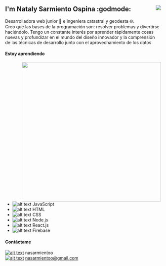## I'm Nataly Sarmiento Ospina :godmode: <img align="right" src="https://visitor-badge.glitch.me/badge?page_id=https://github.com/nasarmientoo">

Desarrolladora web junior :toolbox:  e ingeniera catastral y geodesta :globe_with_meridians:. <br />
Creo que las bases de la programación son: resolver problemas y divertirse haciéndolo. Tengo un constante interés por aprender rápidamente cosas nuevas y profundizar en el mundo del diseño innovador y la comprensión de las técnicas de desarrollo junto con el aprovechamiento de los datos

#### Estoy aprendiendo

<img align="right" width="450" src="http://github-readme-streak-stats.herokuapp.com?user=nasarmientoo&theme=gruvbox_duo">

 * ![alt text][1.3] JavaScript                          
 * ![alt text][1.4] HTML                                                                                                                                           
 * ![alt text][1.5] CSS                                
 * ![alt text][1.6] Node.js                                                                                                                                          
 * ![alt text][1.7] React.js                                                                                                                                         
 * ![alt text][1.8] Firebase                                                                                                                                         

#### Contáctame
[![alt text][1.1]][1] nasarmientoo <br />
[![alt text][1.2]][2] nasarmientoo@gmail.com <br />

[1.1]: https://user-images.githubusercontent.com/72315710/126590347-c465b4d8-31a3-4d82-937e-9faeb0e56d91.png
[1.2]: https://user-images.githubusercontent.com/72315710/126590969-2a0c2592-aebd-485a-9ce8-3fbd7ff44ab2.png
[1.3]: https://user-images.githubusercontent.com/72315710/126600141-4245abb1-71d9-4c78-9ebe-e72c8659c230.png
[1.4]: https://user-images.githubusercontent.com/72315710/126600403-f27b8543-409d-4d7d-be7b-a3a9006ef09e.png
[1.5]: https://user-images.githubusercontent.com/72315710/126600436-b666a731-e6c5-4da6-859f-2cc799a89573.png
[1.6]: https://user-images.githubusercontent.com/72315710/126600472-b5057b22-8735-497a-a014-59affb99e37e.png
[1.7]: https://user-images.githubusercontent.com/72315710/126600505-0dd428cd-28e6-4284-adb0-1e7701e35b6d.png
[1.8]: https://user-images.githubusercontent.com/72315710/126600548-9859f3a6-5ba6-43c1-a949-72873357ba0f.png

[1]: https://www.linkedin.com/in/nasarmientoo/
[2]: https://mail.google.com/mail/u/0/#inbox

